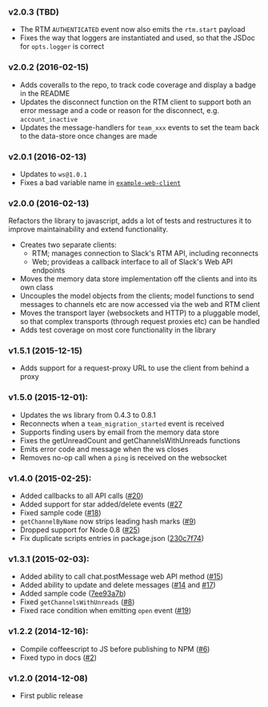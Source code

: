### v2.0.3 (TBD)

  * The RTM `AUTHENTICATED` event now also emits the `rtm.start` payload
  * Fixes the way that loggers are instantiated and used, so that the JSDoc for `opts.logger` is correct

### v2.0.2 (2016-02-15)

  * Adds coveralls to the repo, to track code coverage and display a badge in the README
  * Updates the disconnect function on the RTM client to support both an error message and a code or reason for the disconnect, e.g. `account_inactive`
  * Updates the message-handlers for `team_xxx` events to set the team back to the data-store once changes are made

### v2.0.1 (2016-02-13)

  * Updates to `ws@1.0.1`
  * Fixes a bad variable name in [`example-web-client`](/examples/example-web-client.js)

### v2.0.0 (2016-02-13)

  Refactors the library to javascript, adds a lot of tests and restructures it to improve maintainability and extend functionality.
  * Creates two separate clients:
    - RTM; manages connection to Slack's RTM API, including reconnects
    - Web; provideas a callback interface to all of Slack's Web API endpoints
  * Moves the memory data store implementation off the clients and into its own class
  * Uncouples the model objects from the clients; model functions to send messages to channels etc are now accessed via the web and RTM client
  * Moves the transport layer (websockets and HTTP) to a pluggable model, so that complex transports (through request proxies etc) can be handled
  * Adds test coverage on most core functionality in the library

### v1.5.1 (2015-12-15)

  * Adds support for a request-proxy URL to use the client from behind a proxy

### v1.5.0 (2015-12-01):

  * Updates the ws library from 0.4.3 to 0.8.1
  * Reconnects when a `team_migration_started` event is received
  * Supports finding users by email from the memory data store
  * Fixes the getUnreadCount and getChannelsWithUnreads functions
  * Emits error code and message when the ws closes
  * Removes no-op call when a `ping` is received on the websocket

### v1.4.0 (2015-02-25):

  * Added callbacks to all API calls ([#20](https://github.com/slackhq/node-slack-client/pull/20))
  * Added support for star added/delete events ([#27](https://github.com/slackhq/node-slack-client/pull/27)
  * Fixed sample code ([#18](https://github.com/slackhq/node-slack-client/issues/18))
  * `getChannelByName` now strips leading hash marks ([#9](https://github.com/slackhq/node-slack-client/pull/9))
  * Dropped support for Node 0.8 ([#25](https://github.com/slackhq/node-slack-client/pull/25))
  * Fix duplicate scripts entries in package.json ([230c7f74](https://github.com/slackhq/node-slack-client/commit/230c7f743a48f600aff5660367cf1e6816cc67e2))

### v1.3.1 (2015-02-03):

  * Added ability to call chat.postMessage web API method ([#15](https://github.com/slackhq/node-slack-client/pull/15))
  * Added ability to update and delete messages ([#14](https://github.com/slackhq/node-slack-client/pull/14) and [#17](https://github.com/slackhq/node-slack-client/pull/17))
  * Added sample code ([7ee93a7b](https://github.com/slackhq/node-slack-client/commit/7ee93a7bd51c97519d6d5deb54bd8058612a9b19))
  * Fixed `getChannelsWithUnreads` ([#8](https://github.com/slackhq/node-slack-client/pull/8))
  * Fixed race condition when emitting `open` event ([#19](https://github.com/slackhq/node-slack-client/pull/19))

### v1.2.2 (2014-12-16):

  * Compile coffeescript to JS before publishing to NPM ([#6](https://github.com/slackhq/node-slack-client/pull/6))
  * Fixed typo in docs ([#2](https://github.com/slackhq/node-slack-client/pull/2/files))

### v1.2.0 (2014-12-08)

  * First public release
